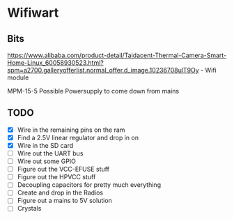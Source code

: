 # Wifiwart

## Bits
https://www.alibaba.com/product-detail/Taidacent-Thermal-Camera-Smart-Home-Linux_60058930523.html?spm=a2700.galleryofferlist.normal_offer.d_image.10236708ulT9Oy
    - Wifi module

MPM-15-5
    Possible Powersupply to come down from mains

## TODO
- [x] Wire in the remaining pins on the ram
- [x] Find a 2.5V linear regulator and drop in on
- [x] Wire in the SD card
- [ ] Wire out the UART bus
- [ ] Wire out some GPIO
- [ ] Figure out the VCC-EFUSE stuff
- [ ] Figure out the HPVCC stuff
- [ ] Decoupling capacitors for pretty much everything
- [ ] Create and drop in the Radios 
- [ ] Figure out a mains to 5V solution
- [ ] Crystals
